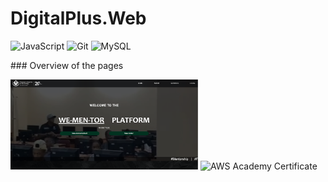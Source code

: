 # DigitalPlus.Web

<p align="left">
 <img alt="JavaScript" width="50px" src="https://cdn.jsdelivr.net/gh/devicons/devicon/icons/javascript/javascript-original.svg" />
  <img alt="Git" width="50px" src="https://cdn.jsdelivr.net/gh/devicons/devicon/icons/git/git-original.svg" />
 <img alt="MySQL" width="50px" src="https://cdn.jsdelivr.net/gh/devicons/devicon/icons/mysql/mysql-original-wordmark.svg" />
</p>
### Overview of the pages
<p align="left">
  <!-- Fixing the file path by replacing spaces with %20 and ensuring the correct folder structure -->
  <img src="landing.png" alt="landing" width="300px"/>
  
  <!-- Fixing path for the second image -->
  <img src="AWScertificate.PNG" alt="AWS Academy Certificate" width="300px"/>
</p>


